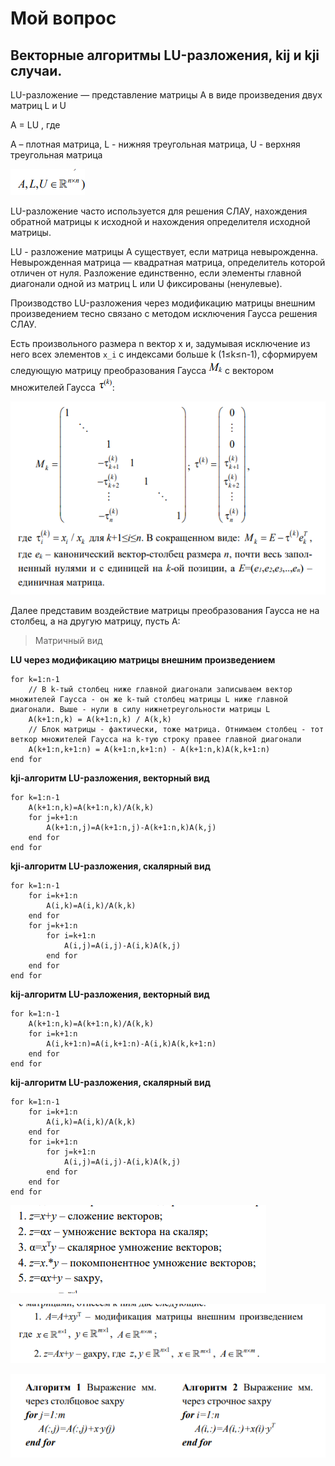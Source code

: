 # Мой вопрос

## Векторные алгоритмы LU-разложения, kij и kji случаи.

LU-разложение — представление матрицы A в виде произведения двух матриц L и U 

A = LU , где 

A – плотная матрица, L - нижняя треугольная матрица, U - верхняя треугольная матрица

![alt text](image.png)

LU-разложение часто используется для решения СЛАУ, нахождения обратной матрицы к исходной и нахождения определителя исходной матрицы.

LU - разложение матрицы A существует, если матрица невырожденна. Невырожденная матрица ― квадратная матрица, определитель которой отличен от нуля. Разложение единственно, если элементы главной диагонали одной из матриц L или U фиксированы (ненулевые).

Производство LU-разложения через модификацию матрицы внешним произведением тесно связано с методом исключения Гаусса решения СЛАУ. 

Есть произвольного размера n вектор x и, задумывая исключение из него всех элементов `x_i` с индексами больше k (1≤k≤n-1), сформируем следующую матрицу преобразования Гаусса ![alt text](image-1.png) с вектором множителей Гаусса ![alt text](image-2.png):

![alt text](image-3.png)

Далее представим воздействие матрицы преобразования Гаусса не на столбец, а на другую матрицу, пусть A: 




> Матричный вид

**LU через модификацию матрицы внешним произведением**
```
for k=1:n-1
    // В k-тый столбец ниже главной диагонали записываем вектор множителей Гаусса - он же k-тый столбец матрицы L ниже главной диагонали. Выше - нули в силу нижнетреугольности матрицы L 
    A(k+1:n,k) = A(k+1:n,k) / A(k,k)
    // Блок матрицы - фактически, тоже матрица. Отнимаем столбец - тот веткор множителей Гаусса на k-тую строку правее главной диагонали
    A(k+1:n,k+1:n) = A(k+1:n,k+1:n) - A(k+1:n,k)A(k,k+1:n)
end for
```


**kji-алгоритм LU-разложения, векторный вид**
```
for k=1:n-1
    A(k+1:n,k)=A(k+1:n,k)/A(k,k)
    for j=k+1:n
        A(k+1:n,j)=A(k+1:n,j)-A(k+1:n,k)A(k,j)
    end for
end for
```

**kji-алгоритм LU-разложения, скалярный вид**
```
for k=1:n-1
    for i=k+1:n
        A(i,k)=A(i,k)/A(k,k)
    end for
    for j=k+1:n
        for i=k+1:n
            A(i,j)=A(i,j)-A(i,k)A(k,j)
        end for
    end for
end for 
```

**kij-алгоритм LU-разложения, векторный вид**
```
for k=1:n-1
    A(k+1:n,k)=A(k+1:n,k)/A(k,k)
    for i=k+1:n
        A(i,k+1:n)=A(i,k+1:n)-A(i,k)A(k,k+1:n)
    end for
end for
```

**kij-алгоритм LU-разложения, скалярный вид**
```
for k=1:n-1
    for i=k+1:n
        A(i,k)=A(i,k)/A(k,k)
    end for
    for i=k+1:n
        for j=k+1:n
            A(i,j)=A(i,j)-A(i,k)A(k,j)
        end for
    end for
end for 
```

![alt text](image-4.png)

![alt text](image-5.png)

![alt text](image-6.png)
